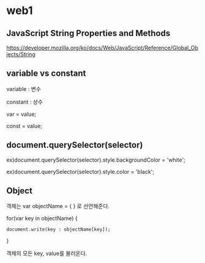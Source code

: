 # web1

## JavaScript String Properties and Methods

https://developer.mozilla.org/ko/docs/Web/JavaScript/Reference/Global_Objects/String

## variable vs constant

variable : 변수

constant : 상수

var = value;

const = value;

## document.querySelector(selector)

ex)document.querySelector(selector).style.backgroundColor = 'white';

ex)document.querySelector(selector).style.color = 'black';

## Object

객체는 var objectName = { } 로 선언해준다.

for(var key in objectName) {

    document.write(key : objectName[key]);

}

객체의 모든 key, value를 불러온다.

